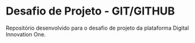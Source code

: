 # Desafio de Projeto - GIT/GITHUB
Repositório desenvolvido para o desafio de projeto da plataforma Digital Innovation One.
